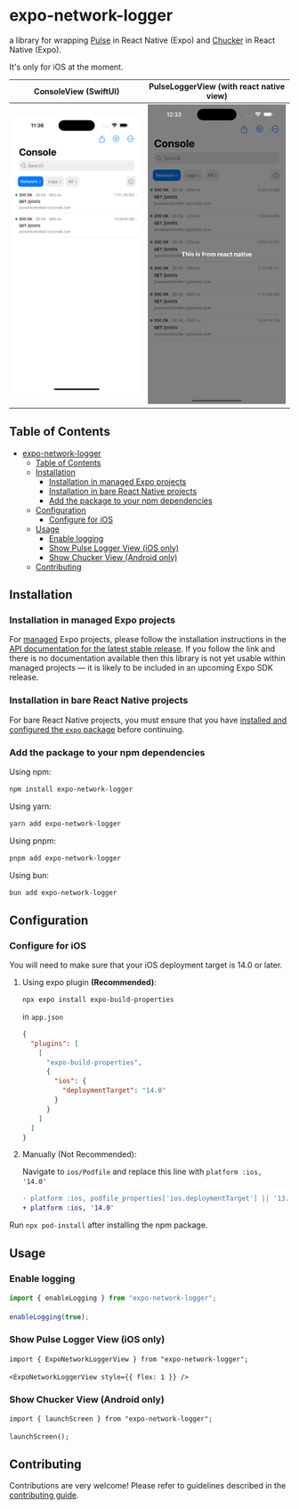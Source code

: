 # expo-network-logger

a library for wrapping [Pulse](https://pulselogger.com/) in React Native (Expo) and [Chucker](https://github.com/ChuckerTeam/chucker) in React Native (Expo).

It's only for iOS at the moment.

| ConsoleView (SwiftUI)                                                | PulseLoggerView (with react native view)                              |
| -------------------------------------------------------------------- | --------------------------------------------------------------------- |
| <img src=".github/assets/image.png" alt="Pulse Logger in React Native in Action" /> | <img src=".github/assets/image2.png" alt="Pulse Logger in React Native in Action" /> |

## Table of Contents

- [expo-network-logger](#expo-network-logger)
  - [Table of Contents](#table-of-contents)
  - [Installation](#installation)
    - [Installation in managed Expo projects](#installation-in-managed-expo-projects)
    - [Installation in bare React Native projects](#installation-in-bare-react-native-projects)
    - [Add the package to your npm dependencies](#add-the-package-to-your-npm-dependencies)
  - [Configuration](#configuration)
    - [Configure for iOS](#configure-for-ios)
  - [Usage](#usage)
    - [Enable logging](#enable-logging)
    - [Show Pulse Logger View (iOS only)](#show-pulse-logger-view-ios-only)
    - [Show Chucker View (Android only)](#show-chucker-view-android-only)
  - [Contributing](#contributing)

## Installation

### Installation in managed Expo projects

For [managed](https://docs.expo.dev/archive/managed-vs-bare/) Expo projects, please follow the installation instructions in the [API documentation for the latest stable release](#api-documentation). If you follow the link and there is no documentation available then this library is not yet usable within managed projects &mdash; it is likely to be included in an upcoming Expo SDK release.

### Installation in bare React Native projects

For bare React Native projects, you must ensure that you have [installed and configured the `expo` package](https://docs.expo.dev/bare/installing-expo-modules/) before continuing.

### Add the package to your npm dependencies

Using npm:

 ```bash
npm install expo-network-logger
```

Using yarn:

```bash
yarn add expo-network-logger
```

Using pnpm:

```bash
pnpm add expo-network-logger
```

Using bun:

```bash
bun add expo-network-logger
```

## Configuration

### Configure for iOS

You will need to make sure that your iOS deployment target is 14.0 or later.

1. Using expo plugin **(Recommended)**:

    ```bash
    npx expo install expo-build-properties
    ```

    in `app.json`

    ```json
    {
      "plugins": [
        [
          "expo-build-properties",
          {
            "ios": {
              "deploymentTarget": "14.0"
            }
          }
        ]
      ]
    }

    ```

2. Manually (Not Recommended):

    Navigate to `ios/Podfile` and replace this line with `platform :ios, '14.0'`

    ```diff
    - platform :ios, podfile_properties['ios.deploymentTarget'] || '13.4'
    + platform :ios, '14.0'
    ```

Run `npx pod-install` after installing the npm package.

## Usage

### Enable logging

```typescript
import { enableLogging } from "expo-network-logger";

enableLogging(true);
```

### Show Pulse Logger View (iOS only)

```tsx
import { ExpoNetworkLoggerView } from "expo-network-logger";

<ExpoNetworkLoggerView style={{ flex: 1 }} />
```

### Show Chucker View (Android only)

```tsx
import { launchScreen } from "expo-network-logger";

launchScreen();
```

## Contributing

Contributions are very welcome! Please refer to guidelines described in the [contributing guide]( https://github.com/expo/expo#contributing).
